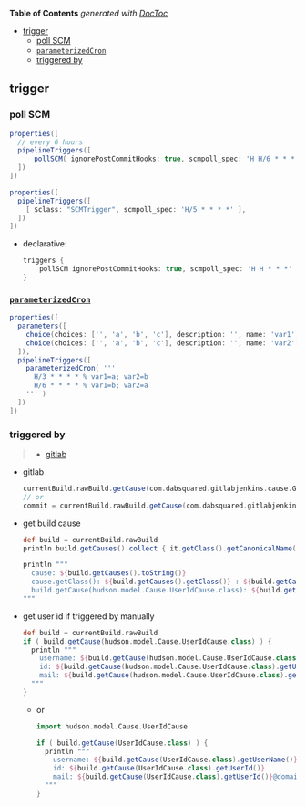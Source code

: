<!-- START doctoc generated TOC please keep comment here to allow auto update -->
<!-- DON'T EDIT THIS SECTION, INSTEAD RE-RUN doctoc TO UPDATE -->
**Table of Contents**  *generated with [DocToc](https://github.com/thlorenz/doctoc)*

- [trigger](#trigger)
  - [poll SCM](#poll-scm)
  - [`parameterizedCron`](#parameterizedcron)
  - [triggered by](#triggered-by)

<!-- END doctoc generated TOC please keep comment here to allow auto update -->

## trigger
### poll SCM
```groovy
properties([
  // every 6 hours
  pipelineTriggers([
      pollSCM( ignorePostCommitHooks: true, scmpoll_spec: 'H H/6 * * *' )
  ])
])
```

```groovy
properties([
  pipelineTriggers([
    [ $class: "SCMTrigger", scmpoll_spec: 'H/5 * * * *' ],
  ])
])
```

- declarative:
  ```groovy
  triggers {
      pollSCM ignorePostCommitHooks: true, scmpoll_spec: 'H H * * *'
  }
  ```

### [`parameterizedCron`](https://github.com/jenkinsci/parameterized-scheduler-plugin)
```groovy
properties([
  parameters([
    choice(choices: ['', 'a', 'b', 'c'], description: '', name: 'var1')
    choice(choices: ['', 'a', 'b', 'c'], description: '', name: 'var2')
  ]),
  pipelineTriggers([
    parameterizedCron( '''
      H/3 * * * * % var1=a; var2=b
      H/6 * * * * % var1=b; var2=a
    ''' )
  ])
])
```

### triggered by
> - [gitlab](https://stackoverflow.com/a/55366682/2940319)

- gitlab
  ```groovy
  currentBuild.rawBuild.getCause(com.dabsquared.gitlabjenkins.cause.GitLabWebHookCause).getData()
  // or
  commit = currentBuild.rawBuild.getCause(com.dabsquared.gitlabjenkins.cause.GitLabWebHookCause).getData().getLastCommit()
  ```

- get build cause
  ```groovy
  def build = currentBuild.rawBuild
  println build.getCauses().collect { it.getClass().getCanonicalName().tokenize('.').last() }

  println """
    cause: ${build.getCauses().toString()}
    cause.getClass(): ${build.getCauses().getClass()} : ${build.getCauses().getClass().getCanonicalName()}
    build.getCause(hudson.model.Cause.UserIdCause.class): ${build.getCause(hudson.model.Cause.UserIdCause.class)}
  """
  ```
- get user id if triggered by manually
  ```groovy
  def build = currentBuild.rawBuild
  if ( build.getCause(hudson.model.Cause.UserIdCause.class) ) {
    println """
      username: ${build.getCause(hudson.model.Cause.UserIdCause.class).getUserName()}
      id: ${build.getCause(hudson.model.Cause.UserIdCause.class).getUserId()}
      mail: ${build.getCause(hudson.model.Cause.UserIdCause.class).getUserId()}@domain.com
    """
  }
  ```

  - or
    ```groovy
    import hudson.model.Cause.UserIdCause

    if ( build.getCause(UserIdCause.class) ) {
      println """
        username: ${build.getCause(UserIdCause.class).getUserName()}
        id: ${build.getCause(UserIdCause.class).getUserId()}
        mail: ${build.getCause(UserIdCause.class).getUserId()}@domain.com
      """
    }
    ```
